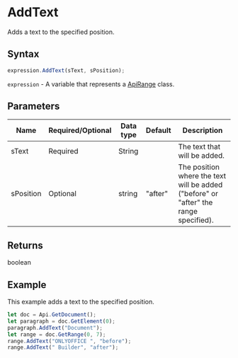 # AddText

Adds a text to the specified position.

## Syntax

```javascript
expression.AddText(sText, sPosition);
```

`expression` - A variable that represents a [ApiRange](../ApiRange.md) class.

## Parameters

| **Name** | **Required/Optional** | **Data type** | **Default** | **Description** |
| ------------- | ------------- | ------------- | ------------- | ------------- |
| sText | Required | String |  | The text that will be added. |
| sPosition | Optional | string | "after" | The position where the text will be added ("before" or "after" the range specified). |

## Returns

boolean

## Example

This example adds a text to the specified position.

```javascript editor-docx
let doc = Api.GetDocument();
let paragraph = doc.GetElement(0);
paragraph.AddText("Document");
let range = doc.GetRange(0, 7);
range.AddText("ONLYOFFICE ", "before");
range.AddText(" Builder", "after");
```
